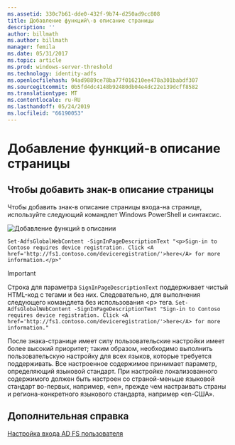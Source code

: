```yaml
---
ms.assetid: 330c7b61-dde0-432f-9b74-d250ad9cc808
title: Добавление функций\-в описание страницы
description: ''
author: billmath
ms.author: billmath
manager: femila
ms.date: 05/31/2017
ms.topic: article
ms.prod: windows-server-threshold
ms.technology: identity-adfs
ms.openlocfilehash: 94ad9889ce78ba77f016210ee478a301babdf307
ms.sourcegitcommit: 0b5fd4dc4148b92480db04e4dc22e139dcff8582
ms.translationtype: MT
ms.contentlocale: ru-RU
ms.lasthandoff: 05/24/2019
ms.locfileid: "66190053"
---
```

# <a name="add-sign-in-page-description"></a>Добавление функций\-в описание страницы


## <a name="to-add-sign-in-page-description"></a>Чтобы добавить знак\-в описание страницы  
Чтобы добавить знак\-в описание страницы входа\-на странице, используйте следующий командлет Windows PowerShell и синтаксис.  

![Добавление функций в описании](media/AD-FS-user-sign-in-customization/ADFS_Blue_Custom2.png)

    Set-AdfsGlobalWebContent -SignInPageDescriptionText "<p>Sign-in to Contoso requires device registration. Click <A href='http://fs1.contoso.com/deviceregistration/'>here</A> for more information.</p>" 
 
  
> [!IMPORTANT]  
> Строка для параметра `SignInPageDescriptionText` поддерживает чистый HTML-код с тегами и без них. Следовательно, для выполнения следующего командлета без использования &lt;p&gt; тега.  `Set-AdfsGlobalWebContent -SignInPageDescriptionText "Sign-in to Contoso requires device registration. Click <A href='http://fs1.contoso.com/deviceregistration/'>here</A> for more information." ` 

После знака\-странице имеет силу пользовательские настройки имеет более высокий приоритет; таким образом, необходимо выполнить пользовательскую настройку для всех языков, которые требуется поддерживать. Все настроенное содержимое принимает параметр, определяющий языковой стандарт. При настройке локализованного содержимого должен быть настроен со страной\-меньше языковой стандарт во-первых, например, «en», прежде чем настраивать страны и региона\-конкретного языкового стандарта, например «en\-США».  

## <a name="additional-references"></a>Дополнительная справка 
[Настройка входа AD FS пользователя](AD-FS-user-sign-in-customization.md)  
